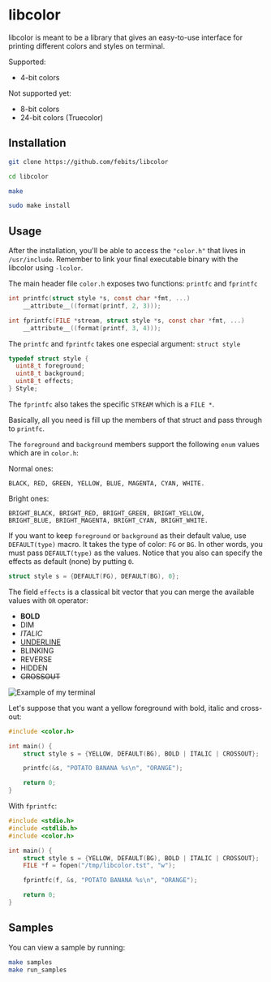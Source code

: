 # libcolor

libcolor is meant to be a library that gives an easy-to-use interface for printing different colors and styles on terminal.

Supported:
- 4-bit colors

Not supported yet:
- 8-bit colors
- 24-bit colors (Truecolor)

## Installation
```bash
git clone https://github.com/febits/libcolor
```
```bash
cd libcolor
```
```bash
make
```
```bash
sudo make install
```

## Usage

After the installation, you'll be able to access the `"color.h"` that lives in `/usr/include`. Remember to link your final executable binary with the libcolor using `-lcolor`.

The main header file `color.h` exposes two functions: `printfc` and `fprintfc`
```c
int printfc(struct style *s, const char *fmt, ...)
    __attribute__((format(printf, 2, 3)));
```

```c
int fprintfc(FILE *stream, struct style *s, const char *fmt, ...)
    __attribute__((format(printf, 3, 4)));
```

The `printfc` and `fprintfc` takes one especial argument: `struct style`
```c
typedef struct style {
  uint8_t foreground;
  uint8_t background;
  uint8_t effects;
} Style;
```

The `fprintfc` also takes the specific `STREAM` which is a `FILE *`.

Basically, all you need is fill up the members of that struct and pass through to `printfc`.

The `foreground` and `background` members support the following `enum` values which are in `color.h`:

Normal ones:
```
BLACK, RED, GREEN, YELLOW, BLUE, MAGENTA, CYAN, WHITE.
```

Bright ones:
```
BRIGHT_BLACK, BRIGHT_RED, BRIGHT_GREEN, BRIGHT_YELLOW, 
BRIGHT_BLUE, BRIGHT_MAGENTA, BRIGHT_CYAN, BRIGHT_WHITE.
```

If you want to keep `foreground` or `background` as their default value, use `DEFAULT(type)` macro. It takes the type of color: `FG` or `BG`. In other words, you must pass `DEFAULT(type)` as the values. Notice that you also can specify the effects as default (none) by putting `0`.

```c
struct style s = {DEFAULT(FG), DEFAULT(BG), 0};
```

The field `effects` is a classical bit vector that you can merge the available values with `OR` operator:
- **BOLD**
- DIM
- *ITALIC*
- <u>UNDERLINE</u>
- <blink>BLINKING</blink>
- REVERSE
- HIDDEN
- ~~CROSSOUT~~

![**Example of my terminal**](https://i.imgur.com/Husu49J.png)

Let's suppose that you want a yellow foreground with bold, italic and cross-out:

```c
#include <color.h>

int main() {
    struct style s = {YELLOW, DEFAULT(BG), BOLD | ITALIC | CROSSOUT};

    printfc(&s, "POTATO BANANA %s\n", "ORANGE");

    return 0;
}

```

With `fprintfc`:

```c
#include <stdio.h>
#include <stdlib.h>
#include <color.h>

int main() {
    struct style s = {YELLOW, DEFAULT(BG), BOLD | ITALIC | CROSSOUT};
    FILE *f = fopen("/tmp/libcolor.tst", "w");

    fprintfc(f, &s, "POTATO BANANA %s\n", "ORANGE");

    return 0;
}
```

## Samples

You can view a sample by running:
```bash
make samples
make run_samples
```
